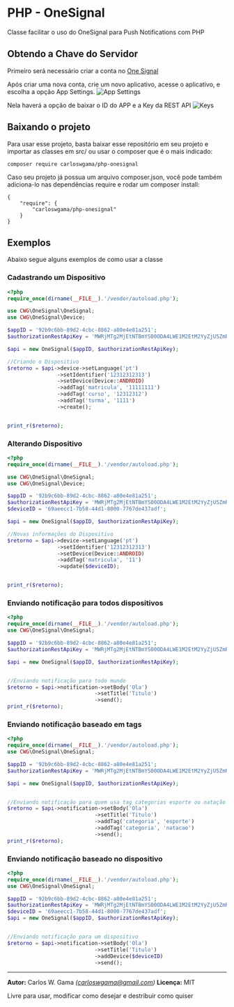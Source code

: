 # PHP - OneSignal
Classe facilitar o uso do OneSignal para Push Notifications com PHP

## Obtendo a Chave do Servidor

Primeiro será necessário criar a conta no 
[One Signal](https://onesignal.com)

Após criar uma nova conta, crie um novo aplicativo, acesse o aplicativo, e escolha a opção App Settings. 
![App Settings](http://carloswgama.com.br/onesignal/app_settings.jpg)

Nela haverá a opção de baixar o ID do APP e a Key da REST API
![Keys](http://carloswgama.com.br/onesignal/keys_ids.jpg)


## Baixando o projeto

Para usar esse projeto, basta baixar esse repositório em seu projeto e importar as classes em src/ ou usar o composer que é o mais indicado:

```
composer require carloswgama/php-onesignal
```

Caso seu projeto já possua um arquivo composer.json, você pode também adiciona-lo nas dependências require e rodar um composer install:
```
{
    "require": {
        "carloswgama/php-onesignal"
    }
}
```

## Exemplos

Abaixo segue alguns exemplos de como usar a classe


### Cadastrando um Dispositivo
``` php
<?php
require_once(dirname(__FILE__).'/vendor/autoload.php');

use CWG\OneSignal\OneSignal;
use CWG\OneSignal\Device;

$appID = '92b9c6bb-89d2-4cbc-8862-a80e4e81a251';
$authorizationRestApiKey = 'MWRjMTg2MjEtNTBmYS00ODA4LWE1M2EtM2YyZjU5ZmRkNGQ5';

$api = new OneSignal($appID, $authorizationRestApiKey);

//Criando o Dispositivo
$retorno = $api->device->setLanguage('pt')
                ->setIdentifier('12312312313')
                ->setDevice(Device::ANDROID)
                ->addTag('matricula', '11111111')
                ->addTag('curso', '12312312')
                ->addTag('turma', '1111')
                ->create();


print_r($retorno);
``` 

### Alterando Dispositivo

``` php
<?php
require_once(dirname(__FILE__).'/vendor/autoload.php');

use CWG\OneSignal\OneSignal;
use CWG\OneSignal\Device;

$appID = '92b9c6bb-89d2-4cbc-8862-a80e4e81a251';
$authorizationRestApiKey = 'MWRjMTg2MjEtNTBmYS00ODA4LWE1M2EtM2YyZjU5ZmRkNGQ5';
$deviceID = '69aeecc1-7b58-44d1-8000-7767de437adf';

$api = new OneSignal($appID, $authorizationRestApiKey);

//Novas informações do Dispositivo
$retorno = $api->device->setLanguage('pt')
                ->setIdentifier('12312312313')
                ->setDevice(Device::ANDROID)
                ->addTag('matricula', '11')
                ->update($deviceID);


print_r($retorno);
```

### Enviando notificação para todos dispositivos

``` php
<?php
require_once(dirname(__FILE__).'/vendor/autoload.php');
use CWG\OneSignal\OneSignal;

$appID = '92b9c6bb-89d2-4cbc-8862-a80e4e81a251';
$authorizationRestApiKey = 'MWRjMTg2MjEtNTBmYS00ODA4LWE1M2EtM2YyZjU5ZmRkNGQ5';

$api = new OneSignal($appID, $authorizationRestApiKey);


//Enviando notificação para todo mundo
$retorno = $api->notification->setBody('Ola')
                            ->setTitle('Titulo')
                            ->send();
print_r($retorno);
```

### Enviando notificação baseado em tags

``` php
<?php
require_once(dirname(__FILE__).'/vendor/autoload.php');
use CWG\OneSignal\OneSignal;

$appID = '92b9c6bb-89d2-4cbc-8862-a80e4e81a251';
$authorizationRestApiKey = 'MWRjMTg2MjEtNTBmYS00ODA4LWE1M2EtM2YyZjU5ZmRkNGQ5';

$api = new OneSignal($appID, $authorizationRestApiKey);


//Enviando notificação para quem usa tag categorias esporte ou natação
$retorno = $api->notification->setBody('Ola')
                            ->setTitle('Titulo')
                            ->addTag('categoria', 'esporte')
                            ->addTag('categoria', 'natacao')
                            ->send();
print_r($retorno);
```

### Enviando notificação baseado no dispositivo
``` php
<?php
require_once(dirname(__FILE__).'/vendor/autoload.php');
use CWG\OneSignal\OneSignal;

$appID = '92b9c6bb-89d2-4cbc-8862-a80e4e81a251';
$authorizationRestApiKey = 'MWRjMTg2MjEtNTBmYS00ODA4LWE1M2EtM2YyZjU5ZmRkNGQ5';
$deviceID = '69aeecc1-7b58-44d1-8000-7767de437adf';
$api = new OneSignal($appID, $authorizationRestApiKey);


//Enviando notificação para um dispositivo
$retorno = $api->notification->setBody('Ola')
                            ->setTitle('Titulo')
                            ->addDevice($deviceID)
                            ->send();
``` 

---
**Autor:**  Carlos W. Gama *(carloswgama@gmail.com)*
**Licença:** MIT

Livre para usar, modificar como desejar e destribuir como quiser